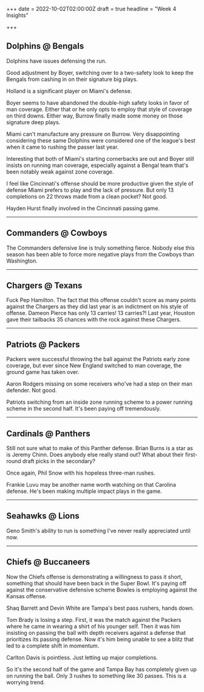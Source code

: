 +++
date = 2022-10-02T02:00:00Z
draft = true
headline = "Week 4 Insights"

+++
## Dolphins @ Bengals

Dolphins have issues defensing the run.

Good adjustment by Boyer, switching over to a two-safety look to keep the Bengals from cashing in on their signature big plays.

Holland is a significant player on Miami's defense.

Boyer seems to have abandoned the double-high safety looks in favor of man coverage. Either that or he only opts to employ that style of coverage on third downs. Either way, Burrow finally made some money on those signature deep plays.

Miami can't manufacture any pressure on Burrow. Very disappointing considering these same Dolphins were considered one of the league's best when it came to rushing the passer last year.

Interesting that both of Miami's starting cornerbacks are out and Boyer still insists on running man coverage, especially against a Bengal team that's been notably weak against zone coverage.

I feel like Cincinnati's offense should be more productive given the style of defense Miami prefers to play and the lack of pressure. But only 13 completions on 22 throws made from a clean pocket? Not good.

Hayden Hurst finally involved in the Cincinnati passing game.

***

## Commanders @ Cowboys

The Commanders defensive line is truly something fierce. Nobody else this season has been able to force more negative plays from the Cowboys than Washington.

***

## Chargers @ Texans

Fuck Pep Hamilton. The fact that this offense couldn't score as many points against the Chargers as they did last year is an indictment on his style of offense. Dameon Pierce has only 13 carries! 13 carries?! Last year, Houston gave their tailbacks 35 chances with the rock against these Chargers.

***

## Patriots @ Packers

Packers were successful throwing the ball against the Patriots early zone coverage, but ever since New England switched to man coverage, the ground game has taken over.

Aaron Rodgers missing on some receivers who've had a step on their man defender. Not good.

Patriots switching from an inside zone running scheme to a power running scheme in the second half. It's been paying off tremendously. 

***

## Cardinals @ Panthers

Still not sure what to make of this Panther defense. Brian Burns is a star as is Jeremy Chinn. Does anybody else really stand out? What about their first-round draft picks in the secondary?

Once again, Phil Snow with his hopeless three-man rushes.

Frankie Luvu may be another name worth watching on that Carolina defense. He's been making multiple impact plays in the game.

***

## Seahawks @ Lions

Geno Smith's ability to run is something I've never really appreciated until now.

***

## Chiefs @ Buccaneers

Now the Chiefs offense is demonstrating a willingness to pass it short, something that should have been back in the Super Bowl. It's paying off against the conservative defensive scheme Bowles is employing against the Kansas offense.

Shaq Barrett and Devin White are Tampa's best pass rushers, hands down.

Tom Brady is losing a step. First, it was the match against the Packers where he came in wearing a shirt of his younger self. Then it was him insisting on passing the ball with depth receivers against a defense that prioritizes its passing defense. Now it's him being unable to see a blitz that led to a complete shift in momentum.

Carlton Davis is pointless. Just letting up major completions.

So it's the second half of the game and Tampa Bay has completely given up on running the ball. Only 3 rushes to something like 30 passes. This is a worrying trend.